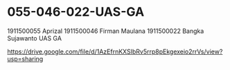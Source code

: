 # 055-046-022-UAS-GA
1911500055 Aprizal
1911500046 Firman Maulana
1911500022 Bangka Sujawanto
UAS GA


https://drive.google.com/file/d/1AzEfrnKXSIbRv5rrp8pEkgexeio2rrVs/view?usp=sharing




